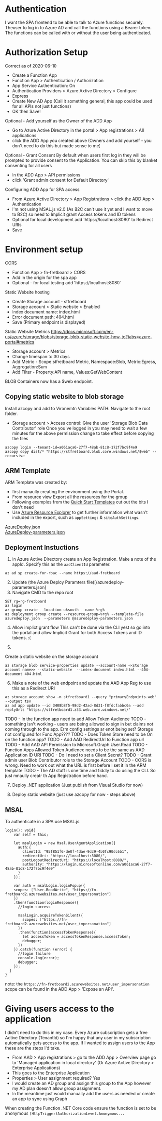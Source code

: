 # Authentication

I want the SPA frontend to be able to talk to Azure functions securely.  Theuser to log in to Azure AD and call the functions using a Bearer token.  The functions can be called with or without the user being authenticated.

# Authorization Setup
Correct as of 2020-06-10
- Create a Function App
- Function App > Authentication / Authorization
- App Service Authentication: On
- Authentication Providers > Azure Axtive Directory > Configure
- Express
- Create New AD App (Call it something general, this app could be used for all APIs not just functions)
- OK then Save!

Optional - Add yourself as the Owner of the ADD App
- Go to Azure Active Directory in the portal > App registrations > All applications
- click the ADD App you created above (Owners and add yourself - you don't need to do this but made sense to me)

Optional - Grant Consent
By default when users first log in they will be prompted to provide consent to the Application. You can skip this by blanket consenting for all users
- In the ADD App > API permissions
- click 'Grant admin consent for Default Directory'

Configuring ADD App for SPA access
- From Azure Active Directory >  App Registrations > click the ADD App >  Authentication
- I'm not using MSAL.js v2.0 (As B2C can't use it yet and I want to move to B2C) so need to Implicit grant Access tokens and ID tokens
- Optional for local development add 'https://localhost:8080' to Redirect URIs
- Save

# Environment setup

CORS
- Function App > fn-fretboard > CORS
- Add in the origin for the spa app
- Optional - for local testing add 'https://localhost:8080'

Static Website hosting
- Create Storage account - stfretboard
- Storage account > Static website > Enabled
- Index document name: index.html
- Error document path: 404.html
- Save (Primary endpoint is displayed)

Static Website Metrics
https://docs.microsoft.com/en-us/azure/storage/blobs/storage-blob-static-website-how-to?tabs=azure-portal#metrics  
- Storage account > Metrics
- Change timespan to 30 days
- Add Metric - Scope:stfretboard Metric, Namespace:Blob, Metric:Egress, Aggregation:Sum
- Add Filter - Property:API name, Values:GetWebContent

BLOB Containers now has a $web endpoint.

## Copying static website to blob storage
Install azcopy and add to Vironemtn Variables PATH. Navigate to the root folder.
- Storage account > Access control: Give the user 'Storage Blob Data Contributor' role
Once you've logged in you may need to wait a few minutes for the above permission change to take effect before copying the files
```
azcopy login --tenant-id=a061aca6-27f7-48ab-81c8-172f7bc9f4e9
azcopy copy dist/* "https://stfretboard.blob.core.windows.net/$web" --recursive
```

## ARM Template
ARM Template was created by:
- first manaully creating the environment using the Portal.
- From resource view Export all the resources for the group
- Following examples from the [Quick Start Templates](https://azure.microsoft.com/en-us/resources/templates/) cut out the bits I don't need
- Use [Azure Resource Explorer](https://resources.azure.com) to get further information what wasn't included in the export, such as `appSettings` & `siteAuthSettings`.

[AzureDeploy.json](/azuredeploy.json)  
[AzureDeploy-parameters.json](/azuredeploy-parameters.json)

## Deployment Instuctions
1. In Azure Active Directory create an App Registration. Make a note of the appId. Specify this as the `aadClientId` parameter.
```
az ad sp create-for-rbac --name https://aad-fretboard
```
2. Update (the Azure Deploy Paramters file)[/azuredeploy-parameters.json]
3. Navigate CMD to the repo root
```
SET rg=rg-fretboard
az login
az group create --location uksouth --name %rg%
az deployment group create --resource-group=%rg% --template-file azuredeploy.json  --parameters @azuredeploy-parameters.json
```
4. Allow implict grant flow
This can't be done via the CLI yest so go into the portal and allow Implicit Grant for both Access Tokens and ID tokens. :(

5. 
Create a static website on the storage account
```
az storage blob service-properties update --account-name <<storage account name>> --static-website  --index-document index.html --404-document 404.html
```

6. Make a note of the web endpoint and update the AAD App Reg to use this as a Redirect URI
```
az storage account show -n stfretboard1 --query "primaryEndpoints.web" --output tsv
az ad app update --id 3408b8f5-98d2-42ad-8d31-f8fdcfabbc0a --add replyUrls "https://stfretboard1.z33.web.core.windows.net/"
```
TODO - In the function app need to add Allow Token Audience
TODO - something isn't working - users are being allowed to sign in but claims not coming through to the app.  Erm config settings ar enot being set? Storage not configured for Func App????
TODO - Does Token Store need to be On on the function app?
TODO - Add AAD RedirectUrl to Function app url
TODO - Add AAD API Permission to Microsoft.Graph User.Read
TODO - Function Apps Allowed Token Audience needs to be the same as AAD Application ID URI
TODO - Do I need to set a Client Secret?
TODO - Grant admin user Blob Contributor role to the Storage Account
TODO - CORS is wrong. Need to work out what the URL is first before I set it in the ARM template
TODO - The AD stuff is one time and fiddly to do using the CLI. So just mnaully creatr th App Registration before hand.


7. Deploy .NET application (Just publish from Visual Studio for now)

8. Deploy static website (just use azcopy for now - steps above)


## MSAL
To authenticate in a SPA use MSAL.js
```
login(): void{
    var self = this;

    let msalLogin = new Msal.UserAgentApplication({
      auth:{
        clientId: "95f851f6-de0f-4dae-9d39-4b0fc90dc6b1",
        redirectUri: "https://localhost:8080/",
        postLogoutRedirectUri: "https://localhost:8080/",
        authority: "https://login.microsoftonline.com/a061aca6-27f7-48ab-81c8-172f7bc9f4e9"
      }
    });

    var auth = msalLogin.loginPopup({
    scopes: ["User.ReadWrite", "https://fn-fretboard2.azurewebsites.net/user_impersonation"]
    })
    .then(function(loginResponse){
      //login success
      
      msalLogin.acquireTokenSilent({
        scopes: ["https://fn-fretboard2.azurewebsites.net/user_impersonation"]
      })
      .then(function(accessTokenResponse){
        let accessToken = accessTokenResponse.accessToken;
        debugger;
      })
    }).catch(function (error) {
      //login failure
      console.log(error);
      debugger;
    });
  }
}
```
note: the `https://fn-fretboard2.azurewebsites.net/user_impersonation` scope can be found in the ADD App > 'Expose an API'.

# Giving users access to the application
I didn't need to do this in my case. Every Azure subscription gets a free Active Directory (TenantId) so I'm happy that any user in my subscription automatically gets access to the app. If I wanted to assign users to the App these are the steps I'd take.
- From AAD > App registrations > go to the ADD App > Overview page go to 'Managed application in local directory' (Or Azure Active Directory > Enterprise Applications)
- This goes to the Enterprise Application
- Properties > User assignment required? Yes
- I would create an AD group and assign this group to the App however my AD plan doesn't allow group assignment.
- In the meantime just would manually add the users as needed or create an app to sync using Graph


When creating the Function .NET Core code ensure the function is set to be anonymous `[HttpTrigger(AuthorizationLevel.Anonymous...` 
